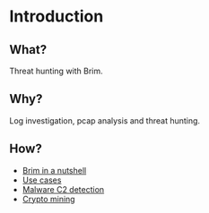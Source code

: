 # Introduction

## What?

Threat hunting with Brim.

## Why?

Log investigation, pcap analysis and threat hunting.

## How?

* [Brim in a nutshell](brim.md)
* [Use cases](use-cases.md)
* [Malware C2 detection](malware.md)
* [Crypto mining](mining.md)




